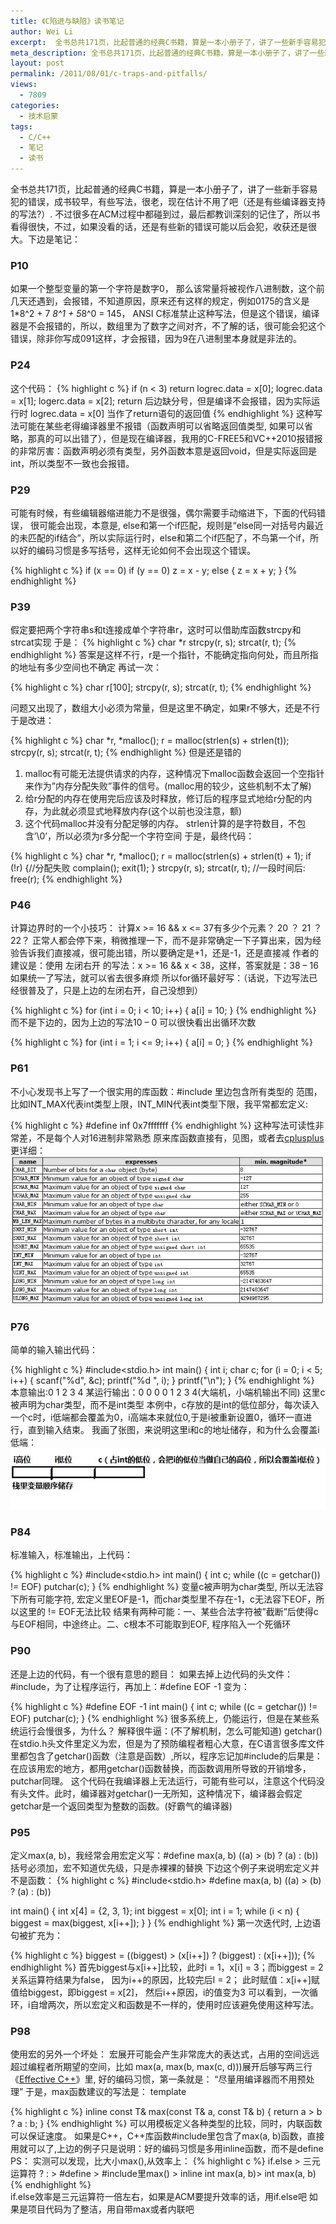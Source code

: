 ```yaml
---
title: 《C陷进与缺陷》读书笔记
author: Wei Li
excerpt:  全书总共171页，比起普通的经典C书籍，算是一本小册子了，讲了一些新手容易犯的错误，成书较早，有些写法，很老，现在估计不用了吧（还是有些编译器支持的写法?）. 
meta_description: 全书总共171页，比起普通的经典C书籍，算是一本小册子了，讲了一些新手容易犯的错误，成书较早，有些写法，很老，现在估计不用了吧（还是有些编译器支持的写法?）. 
layout: post
permalink: /2011/08/01/c-traps-and-pitfalls/
views:
  - 7809
categories:
  - 技术启蒙
tags:
  - C/C++
  - 笔记
  - 读书
---
```

全书总共171页，比起普通的经典C书籍，算是一本小册子了，讲了一些新手容易犯的错误，成书较早，有些写法，很老，现在估计不用了吧（还是有些编译器支持的写法?）.
不过很多在ACM过程中都碰到过，最后都教训深刻的记住了，所以书看得很快，不过，如果没看的话，还是有些新的错误可能以后会犯，收获还是很大。下边是笔记：

### P10
如果一个整型变量的第一个字符是数字0， 那么该常量将被视作八进制数，这个前几天还遇到，会报错，不知道原因，原来还有这样的规定，例如0175的含义是1*8^2 + 7 *8^1 + 5*8^0 = 145， ANSI C标准禁止这种写法，但是这个错误，编译器是不会报错的，所以，数组里为了数字之间对齐，不了解的话，很可能会犯这个错误，除非你写成091这样，才会报错，因为9在八进制里本身就是非法的。

### P24
这个代码：
{% highlight c %}
if (n < 3)
    return
logrec.data = x[0];
logrec.data = x[1];
logerc.data = x[2];
return 后边缺分号，但是编译不会报错，因为实际运行时
logrec.data = x[0] 当作了return语句的返回值
{% endhighlight %}
这种写法可能在某些老得编译器里不报错（函数声明可以省略返回值类型, 如果可以省略，那真的可以出错了），但是现在编译器，我用的C-FREE5和VC++2010报错报的非常厉害：函数声明必须有类型，另外函数本意是返回void，但是实际返回是int，所以类型不一致也会报错。

### P29
可能有时候，有些编辑器缩进能力不是很强，偶尔需要手动缩进下，下面的代码错误，
很可能会出现，本意是, else和第一个if匹配，规则是“else同一对括号内最近的未匹配的if结合”，所以实际运行时，else和第二个if匹配了，不鸟第一个if，所以好的编码习惯是多写括号，这样无论如何不会出现这个错误。

{% highlight c %}
if (x == 0) 
    if (y == 0) z = x - y;
else {
    z = x + y;
}
{% endhighlight %}

### P39
假定要把两个字符串s和t连接成单个字符串r，这时可以借助库函数strcpy和 strcat实现
于是：
{% highlight c %}
char *r
strcpy(r, s);
strcat(r, t);
{% endhighlight %}
答案是这样不行，r是一个指针，不能确定指向何处，而且所指的地址有多少空间也不确定
再试一次：

{% highlight c %}
char r[100];
strcpy(r, s);
strcat(r, t);
{% endhighlight %}

问题又出现了，数组大小必须为常量，但是这里不确定，如果r不够大，还是不行
于是改进：

{% highlight c %}
char *r, *malloc();
r = malloc(strlen(s) + strlen(t));
strcpy(r, s);
strcat(r, t);
{% endhighlight %}
但是还是错的
1. malloc有可能无法提供请求的内存，这种情况下malloc函数会返回一个空指针来作为”内存分配失败”事件的信号。(malloc用的较少，这些机制不太了解)
2. 给r分配的内存在使用完后应该及时释放，修订后的程序显式地给r分配的内存，为此就必须显式地释放内存(这个以前也没注意，额)
3. 这个代码malloc并没有分配足够的内存。 strlen计算的是字符数目，不包含’\0’，所以必须为r多分配一个字符空间
于是，最终代码：

{% highlight c %}
char *r, *malloc();
r = malloc(strlen(s) + strlen(t) + 1);
if (!r) {//分配失败 
    complain();
    exit(1);
}
strcpy(r, s);
strcat(r, t);
//一段时间后:
free(r);
{% endhighlight %}

### P46
计算边界时的一个小技巧：
计算x >= 16 && x <= 37有多少个元素？ 20 ？ 21 ？ 22？
正常人都会停下来，稍微推理一下，而不是非常确定一下子算出来，因为经验告诉我们直接减，很可能出错，所以要确定是+1，还是-1，还是直接减
作者的建议是：使用 左闭右开 的写法：x >= 16 && x < 38，这样，答案就是：38 – 16
如果统一了写法，就可以省去很多麻烦
所以for循环最好写：（话说，下边写法已经很普及了，只是上边的左闭右开，自己没想到）

{% highlight c %}
for (int i = 0; i < 10; i++) {
    a[i] = 10;
}
{% endhighlight %}
而不是下边的，因为上边的写法10 – 0 可以很快看出出循环次数

{% highlight c %}
for (int i = 1; i <= 9; i++) {
    a[i] = 0;
}
{% endhighlight %}

### P61
不小心发现书上写了一个很实用的库函数：#include 里边包含所有类型的
范围，比如INT_MAX代表int类型上限，INT_MIN代表int类型下限，我平常都宏定义:

{% highlight c %}
#define inf 0x7fffffff
{% endhighlight %}
这种写法可读性非常差，不是每个人对16进制非常熟悉
原来库函数直接有，见图，或者去[cplusplus](http://www.cplusplus.com/reference/clibrary/climits/)更详细：
![Image](/uploads/2011/07/climits.jpg)

### P76
简单的输入输出代码：

{% highlight c %}
#include<stdio.h>
int main() {
    int i;
    char c;
    for (i = 0; i < 5; i++) {
        scanf("%d", &c);
        printf("%d ", i);
    }
    printf("\n");
}
{% endhighlight %}
本意输出:0 1 2 3 4
某运行输出：0 0 0 0 1 2 3 4(大端机，小端机输出不同)
这里c被声明为char类型，而不是int类型
本例中，c存放的是int的低位部分，每次读入一个c时，i低端都会覆盖为0，i高端本来就位0,于是i被重新设置0，循环一直进行，直到输入结束。
我画了张图，来说明这里i和c的地址储存，和为什么会覆盖i低端：
![Image](/uploads/2011/07/xianjinyuquexianzhanlizi.jpg)

### P84
标准输入，标准输出，上代码：

{% highlight c %}
#include<stdio.h>
int main() {
    int c;
    while ((c = getchar()) != EOF)
        putchar(c);
}
{% endhighlight %}
变量c被声明为char类型, 所以无法容下所有可能字符,
宏定义里EOF是-1，而char类型里不存在-1，c无法容下EOF，所以这里的 != EOF无法比较
结果有两种可能：一、某些合法字符被”截断”后使得c与EOF相同，中途终止。二、c根本不可能取到EOF, 程序陷入一个死循环
### P90
还是上边的代码，有一个很有意思的题目：
如果去掉上边代码的头文件：#include，为了让程序运行，再加上：#define EOF -1
变为：

{% highlight c %}
#define EOF -1
int main() {
    int c;
    while ((c = getchar()) != EOF)
        putchar(c);
}
{% endhighlight %}
很多系统上，仍能运行，但是在某些系统运行会慢很多，为什么？
解释很牛逼：(不了解机制，怎么可能知道)
getchar()在stdio.h头文件里定义为宏，但是为了预防编程者粗心大意，在C语言很多库文件里都包含了getchar()函数（注意是函数）,所以，程序忘记加#include的后果是：
在应该用宏的地方，都用getchar()函数替换，而函数调用所导致的开销增多，putchar同理。
这个代码在我编译器上无法运行，可能有些可以，注意这个代码没有头文件。此时，编译器对getchar()一无所知，这种情况下，编译器会假定getchar是一个返回类型为整数的函数。(好霸气的编译器)

### P95
定义max(a, b)，我经常会用宏定义写：#define max(a, b) ((a) > (b) ? (a) : (b))
括号必须加，宏不知道优先级，只是赤裸裸的替换
下边这个例子来说明宏定义并不是函数：
{% highlight c %}
#include<stdio.h>
#define max(a, b) ((a) > (b) ? (a) : (b))
 
int main() {
    int x[4] = {2, 3, 1};
    int biggest = x[0];
    int i = 1;
    while (i < n) { 
        biggest = max(biggest, x[i++]);
    }
}
{% endhighlight %}
第一次迭代时, 上边语句被扩充为：

{% highlight c %}
biggest = ((biggest) > (x[i++]) ? (biggest) : (x[i++]));
{% endhighlight %}
首先biggest与x[i++]比较，此时i = 1，x[i] = 3；而biggest = 2
关系运算符结果为false， 因为i++的原因，比较完后I = 2；
此时赋值：x[i++]赋值给biggest，即biggest = x[2]， 然后i++原因，i的值变为3
可以看到，一次循环，i自增两次，所以宏定义和函数是不一样的，使用时应该避免使用这种写法。

### P98
使用宏的另外一个坏处：
宏展开可能会产生非常庞大的表达式，占用的空间远远超过编程者所期望的空间，比如
max(a, max(b, max(c, d)))展开后够写两三行
《[Effective C++](http://www.kuqin.com/effectivec2e/)》里, 好的编码习惯，第一条就是：
“尽量用编译器而不用预处理”
于是，max函数建议的写法是：
template

{% highlight c %}
inline const T& max(const T& a, const T& b)
{ return a > b ? a : b; }
{% endhighlight %}
可以用模板定义各种类型的比较，同时，内联函数可以保证速度。
如果是C++，C++库函数#include里包含了max(a, b)函数，直接用就可以了,上边的例子只是说明：好的编码习惯是多用inline函数，而不是define
PS：
实测可以发现，比大小max(),从效率上：
{% highlight c %}
if.else > 三元运算符 ? : >  #define > #include<cmath>里max() > 
inline int max(a, b)> int max(a, b)  
{% endhighlight %}   
if.else效率是三元运算符一倍左右，如果是ACM要提升效率的话，用if.else吧
如果是项目代码为了整洁，用自带max或者内联吧